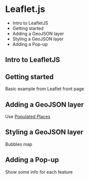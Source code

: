 # Leaflet.js

<!-- MarkdownTOC -->

- Intro to LeafletJS
- Getting started
- Adding a GeoJSON layer
- Styling a GeoJSON layer
- Adding a Pop-up

<!-- /MarkdownTOC -->

## Intro to LeafletJS

## Getting started
Basic example from Leaflet front page

## Adding a GeoJSON layer
Use [Populated Places](../src/populated_places.geojson)

## Styling a GeoJSON layer
Bubbles map

## Adding a Pop-up
Show some info for each feature